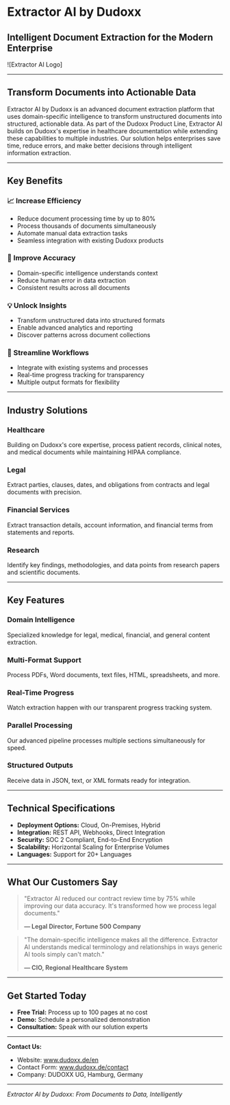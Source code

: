# Extractor AI by Dudoxx

## Intelligent Document Extraction for the Modern Enterprise

![Extractor AI Logo]

---

## Transform Documents into Actionable Data

Extractor AI by Dudoxx is an advanced document extraction platform that uses domain-specific intelligence to transform unstructured documents into structured, actionable data. As part of the Dudoxx Product Line, Extractor AI builds on Dudoxx's expertise in healthcare documentation while extending these capabilities to multiple industries. Our solution helps enterprises save time, reduce errors, and make better decisions through intelligent information extraction.

---

## Key Benefits

### 📈 Increase Efficiency
- Reduce document processing time by up to 80%
- Process thousands of documents simultaneously
- Automate manual data extraction tasks
- Seamless integration with existing Dudoxx products

### 🎯 Improve Accuracy
- Domain-specific intelligence understands context
- Reduce human error in data extraction
- Consistent results across all documents

### 💡 Unlock Insights
- Transform unstructured data into structured formats
- Enable advanced analytics and reporting
- Discover patterns across document collections

### 🔄 Streamline Workflows
- Integrate with existing systems and processes
- Real-time progress tracking for transparency
- Multiple output formats for flexibility

---

## Industry Solutions

### Healthcare
Building on Dudoxx's core expertise, process patient records, clinical notes, and medical documents while maintaining HIPAA compliance.

### Legal
Extract parties, clauses, dates, and obligations from contracts and legal documents with precision.

### Financial Services
Extract transaction details, account information, and financial terms from statements and reports.

### Research
Identify key findings, methodologies, and data points from research papers and scientific documents.

---

## Key Features

### Domain Intelligence
Specialized knowledge for legal, medical, financial, and general content extraction.

### Multi-Format Support
Process PDFs, Word documents, text files, HTML, spreadsheets, and more.

### Real-Time Progress
Watch extraction happen with our transparent progress tracking system.

### Parallel Processing
Our advanced pipeline processes multiple sections simultaneously for speed.

### Structured Outputs
Receive data in JSON, text, or XML formats ready for integration.

---

## Technical Specifications

- **Deployment Options:** Cloud, On-Premises, Hybrid
- **Integration:** REST API, Webhooks, Direct Integration
- **Security:** SOC 2 Compliant, End-to-End Encryption
- **Scalability:** Horizontal Scaling for Enterprise Volumes
- **Languages:** Support for 20+ Languages

---

## What Our Customers Say

> "Extractor AI reduced our contract review time by 75% while improving our data accuracy. It's transformed how we process legal documents."
> 
> **— Legal Director, Fortune 500 Company**

> "The domain-specific intelligence makes all the difference. Extractor AI understands medical terminology and relationships in ways generic AI tools simply can't match."
> 
> **— CIO, Regional Healthcare System**

---

## Get Started Today

- **Free Trial:** Process up to 100 pages at no cost
- **Demo:** Schedule a personalized demonstration
- **Consultation:** Speak with our solution experts

---

**Contact Us:**
- Website: www.dudoxx.de/en
- Contact Form: www.dudoxx.de/contact
- Company: DUDOXX UG, Hamburg, Germany

---

*Extractor AI by Dudoxx: From Documents to Data, Intelligently*
